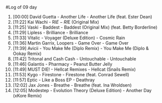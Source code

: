 #Log of 09 day

1. [00:00] David Guetta - Another Life - Another Life (feat. Ester Dean)
1. [11:22] Kai Wachi - RI$E - RI$E (Original Mix)
1. [11:25] Vaski - Baddest - Baddest (Original Mix) (feat. Betty Borderline)
1. [11:29] Lipless - Brilliance - Brilliance
1. [11:33] Vitalic - Voyager (Deluxe Edition) - Cosmic Rain
1. [11:36] Martin Garrix, Loopers - Game Over - Game Over
1. [11:39] Avicii - You Make Me (Diplo Remix) - You Make Me (Diplo & Ookay Remix)
1. [11:42] Tritonal and Cash Cash - Untouchable - Untouchable
1. [11:46] Galantis - Pharmacy - Peanut Butter Jelly
1. [11:49] MUST DIE! - Hellcat Remixes - Hellcat (Snails Remix)
1. [11:53] Kygo - Firestone - Firestone (feat. Conrad Sewell)
1. [11:57] Eptic - Like a Boss EP - Deathray
1. [12:02] Jax Jones - Breathe - Breathe (feat. Ina Wroldsen)
1. [12:05] Modestep - Evolution Theory (Deluxe Edition) - Another Day (xKore Remix)

